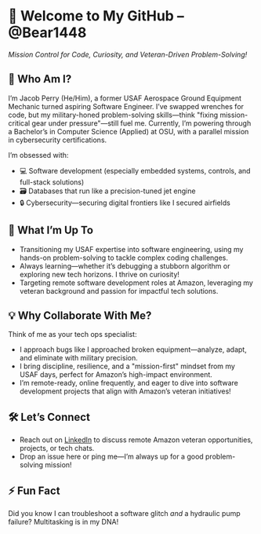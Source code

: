 # 👋 Welcome to My GitHub – @Bear1448  
*Mission Control for Code, Curiosity, and Veteran-Driven Problem-Solving!*

## 🚀 Who Am I?  
I’m Jacob Perry (He/Him), a former USAF Aerospace Ground Equipment Mechanic turned aspiring Software Engineer. I’ve swapped wrenches for code, but my military-honed problem-solving skills—think "fixing mission-critical gear under pressure"—still fuel me. Currently, I’m powering through a Bachelor’s in Computer Science (Applied) at OSU, with a parallel mission in cybersecurity certifications.  

I’m obsessed with:  
- 💻 Software development (especially embedded systems, controls, and full-stack solutions)  
- 🗃️ Databases that run like a precision-tuned jet engine  
- 🔒 Cybersecurity—securing digital frontiers like I secured airfields  

## 🎯 What I’m Up To  
- Transitioning my USAF expertise into software engineering, using my hands-on problem-solving to tackle complex coding challenges.  
- Always learning—whether it’s debugging a stubborn algorithm or exploring new tech horizons. I thrive on curiosity!  
- Targeting remote software development roles at Amazon, leveraging my veteran background and passion for impactful tech solutions.  

## 💡 Why Collaborate With Me?  
Think of me as your tech ops specialist:  
- I approach bugs like I approached broken equipment—analyze, adapt, and eliminate with military precision.  
- I bring discipline, resilience, and a "mission-first" mindset from my USAF days, perfect for Amazon’s high-impact environment.  
- I’m remote-ready, online frequently, and eager to dive into software development projects that align with Amazon’s veteran initiatives!  

## 🛠️ Let’s Connect  
- Reach out on [LinkedIn](https://www.linkedin.com/in/jacob-perry-66889437) to discuss remote Amazon veteran opportunities, projects, or tech chats.  
- Drop an issue here or ping me—I’m always up for a good problem-solving mission!  

## ⚡ Fun Fact  
Did you know I can troubleshoot a software glitch *and* a hydraulic pump failure? Multitasking is in my DNA!  



<!---
Bear1448/Bear1448 is a ✨ special ✨ repository because its `README.md` (this file) appears on your GitHub profile.
You can click the Preview link to take a look at your changes.
--->
